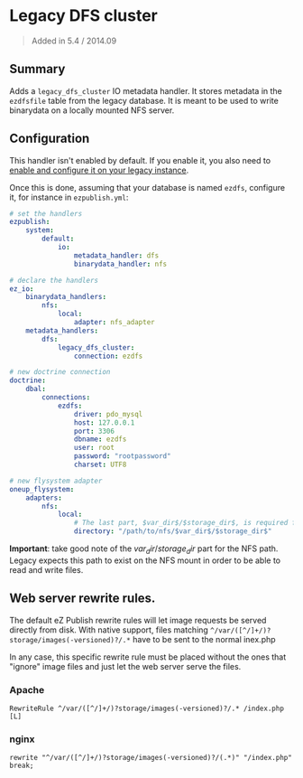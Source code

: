 # Legacy DFS cluster

> Added in 5.4 / 2014.09

## Summary
Adds a `legacy_dfs_cluster` IO metadata handler. It stores metadata in the `ezdfsfile` table from the legacy
database. It is meant to be used to write binarydata on a locally mounted NFS server.

## Configuration
This handler isn't enabled by default. If you enable it, you also need to [enable and
configure it on your legacy instance](https://doc.ez.no/eZ-Publish/Technical-manual/5.x/Features/Clustering/Setting-it-up-for-an-eZDFSFileHandler).

Once this is done, assuming that your database is named `ezdfs`, configure it, for instance in `ezpublish.yml`:

```yaml
# set the handlers
ezpublish:
    system:
        default:
            io:
                metadata_handler: dfs
                binarydata_handler: nfs

# declare the handlers
ez_io:
    binarydata_handlers:
        nfs:
            local:
                adapter: nfs_adapter
    metadata_handlers:
        dfs:
            legacy_dfs_cluster:
                connection: ezdfs

# new doctrine connection
doctrine:
    dbal:
        connections:
            ezdfs:
                driver: pdo_mysql
                host: 127.0.0.1
                port: 3306
                dbname: ezdfs
                user: root
                password: "rootpassword"
                charset: UTF8

# new flysystem adapter
oneup_flysystem:
    adapters:
        nfs:
            local:
                # The last part, $var_dir$/$storage_dir$, is required for legacy compatibility
                directory: "/path/to/nfs/$var_dir$/$storage_dir$"
```

**Important**: take good note of the $var_dir$/$storage_dir$ part for the NFS path. Legacy expects this path to exist
on the NFS mount in order to be able to read and write files.

## Web server rewrite rules.
The default eZ Publish rewrite rules will let image requests be served directly from disk. With native support,
files matching `^/var/([^/]+/)?storage/images(-versioned)?/.*` have to be sent to the normal inex.php

In any case, this specific rewrite rule must be placed without the ones that "ignore" image files and just let the
web server serve the files.

### Apache
```
RewriteRule ^/var/([^/]+/)?storage/images(-versioned)?/.* /index.php [L]
```

### nginx
```
rewrite "^/var/([^/]+/)?storage/images(-versioned)?/(.*)" "/index.php" break;
```
